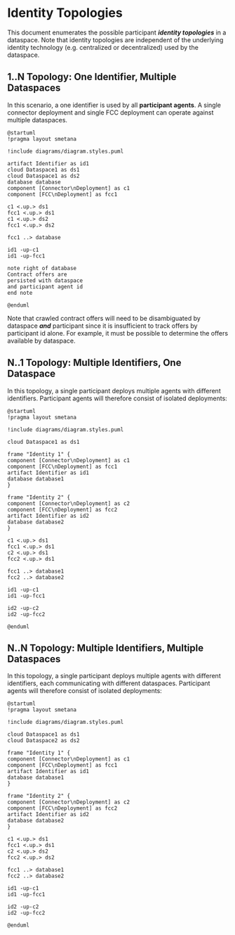 # Identity Topologies

This document enumerates the possible participant *__identity topologies__* in a dataspace. Note that identity topologies are independent of the underlying identity technology (e.g. centralized or decentralized) used by the dataspace.     

## 1..N Topology: One Identifier, Multiple Dataspaces

In this scenario, a one identifier is used by all __participant agents__. A single connector deployment and single FCC deployment can operate against multiple dataspaces.


```plantuml
@startuml
!pragma layout smetana

!include diagrams/diagram.styles.puml

artifact Identifier as id1
cloud Dataspace1 as ds1
cloud Dataspace1 as ds2
database database
component [Connector\nDeployment] as c1
component [FCC\nDeployment] as fcc1

c1 <.up.> ds1
fcc1 <.up.> ds1
c1 <.up.> ds2
fcc1 <.up.> ds2

fcc1 ..> database

id1 -up-c1
id1 -up-fcc1

note right of database
Contract offers are 
persisted with dataspace  
and participant agent id
end note

@enduml

```
 
Note that crawled contract offers will need to be disambiguated by dataspace *__and__* participant since it is insufficient to track offers by participant id alone. For example, it must be possible to determine the offers available by dataspace. 

## N..1 Topology: Multiple Identifiers, One Dataspace

In this topology, a single participant deploys multiple agents with different identifiers. Participant agents will therefore consist of isolated deployments:

```plantuml
@startuml
!pragma layout smetana

!include diagrams/diagram.styles.puml

cloud Dataspace1 as ds1

frame "Identity 1" {
component [Connector\nDeployment] as c1
component [FCC\nDeployment] as fcc1
artifact Identifier as id1
database database1
}

frame "Identity 2" {
component [Connector\nDeployment] as c2
component [FCC\nDeployment] as fcc2
artifact Identifier as id2
database database2
}

c1 <.up.> ds1
fcc1 <.up.> ds1
c2 <.up.> ds1
fcc2 <.up.> ds1

fcc1 ..> database1
fcc2 ..> database2

id1 -up-c1
id1 -up-fcc1

id2 -up-c2
id2 -up-fcc2

@enduml

```

## N..N Topology: Multiple Identifiers, Multiple Dataspaces

In this topology, a single participant deploys multiple agents with different identifiers, each communicating with different dataspaces. Participant agents will therefore consist of isolated deployments:

```plantuml
@startuml
!pragma layout smetana

!include diagrams/diagram.styles.puml

cloud Dataspace1 as ds1
cloud Dataspace2 as ds2

frame "Identity 1" {
component [Connector\nDeployment] as c1
component [FCC\nDeployment] as fcc1
artifact Identifier as id1
database database1
}

frame "Identity 2" {
component [Connector\nDeployment] as c2
component [FCC\nDeployment] as fcc2
artifact Identifier as id2
database database2
}

c1 <.up.> ds1
fcc1 <.up.> ds1
c2 <.up.> ds2
fcc2 <.up.> ds2

fcc1 ..> database1
fcc2 ..> database2

id1 -up-c1
id1 -up-fcc1

id2 -up-c2
id2 -up-fcc2

@enduml

```


